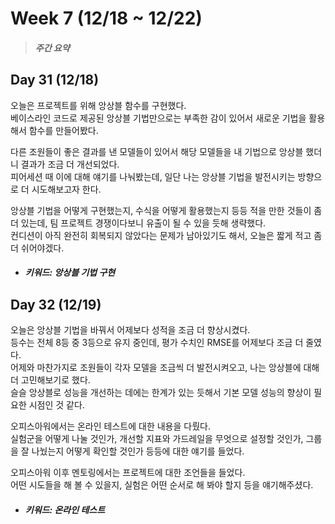 Week 7 (12/18 ~ 12/22)
===
>  ##### 주간 요약
>  

Day 31 (12/18)
---
오늘은 프로젝트를 위해 앙상블 함수를 구현했다.  
베이스라인 코드로 제공된 앙상블 기법만으로는 부족한 감이 있어서 새로운 기법을 활용해서 함수를 만들어봤다.  

다른 조원들이 좋은 결과를 낸 모델들이 있어서 해당 모델들을 내 기법으로 앙상블 했더니 결과가 조금 더 개선되었다.  
피어세션 때 이에 대해 얘기를 나눠봤는데, 일단 나는 앙상블 기법을 발전시키는 방향으로 더 시도해보고자 한다.  

앙상블 기법을 어떻게 구현했는지, 수식을 어떻게 활용했는지 등등 적을 만한 것들이 좀 더 있는데, 팀 프로젝트 경쟁이다보니 유출이 될 수 있을 듯해 생략했다.  
컨디션이 아직 완전히 회복되지 않았다는 문제가 남아있기도 해서, 오늘은 짧게 적고 좀 더 쉬어야겠다.  

+ ##### 키워드: 앙상블 기법 구현

Day 32 (12/19)
---
오늘은 앙상블 기법을 바꿔서 어제보다 성적을 조금 더 향상시켰다.  
등수는 전체 8등 중 3등으로 유지 중인데, 평가 수치인 RMSE를 어제보다 조금 더 줄였다.  
어제와 마찬가지로 조원들이 각자 모델을 조금씩 더 발전시켜오고, 나는 앙상블에 대해 더 고민해보기로 했다.  
슬슬 앙상블로 성능을 개선하는 데에는 한계가 있는 듯해서 기본 모델 성능의 향상이 필요한 시점인 것 같다.  

오피스아워에서는 온라인 테스트에 대한 내용을 다뤘다.  
실험군을 어떻게 나눌 것인가, 개선할 지표와 가드레일을 무엇으로 설정할 것인가, 그룹을 잘 나눴는지 어떻게 확인할 것인가 등등에 대한 얘기를 들었다.  

오피스아워 이후 멘토링에서는 프로젝트에 대한 조언들을 들었다.  
어떤 시도들을 해 볼 수 있을지, 실험은 어떤 순서로 해 봐야 할지 등을 얘기해주셨다.  

+ ##### 키워드: 온라인 테스트
